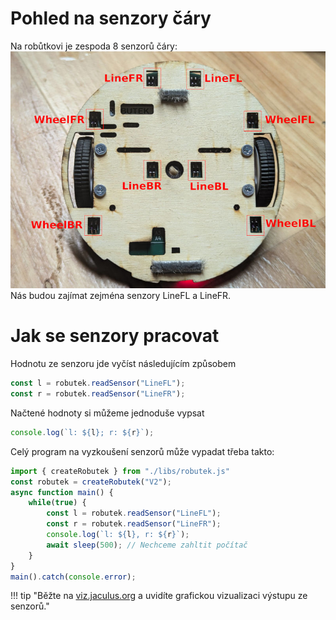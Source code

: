 # Pohled na senzory čáry
Na robůtkovi je zespoda 8 senzorů čáry:
![](assets/senzory.jpg)
Nás budou zajímat zejména senzory LineFL a LineFR.

# Jak se senzory pracovat

Hodnotu ze senzoru jde vyčíst následujícím způsobem

```ts
const l = robutek.readSensor("LineFL");
const r = robutek.readSensor("LineFR");
```

Načtené hodnoty si můžeme jednoduše vypsat

```ts
console.log(`l: ${l}; r: ${r}`);
```
Celý program na vyzkoušení senzorů může vypadat třeba takto:
```ts
import { createRobutek } from "./libs/robutek.js"
const robutek = createRobutek("V2");
async function main() {
    while(true) {
        const l = robutek.readSensor("LineFL");
        const r = robutek.readSensor("LineFR");
        console.log(`l: ${l}, r: ${r}`);
        await sleep(500); // Nechceme zahltit počítač
    }
}
main().catch(console.error);
```
!!! tip "Běžte na [viz.jaculus.org](https://viz.jaculus.org) a uvidíte grafickou vizualizaci výstupu ze senzorů."
